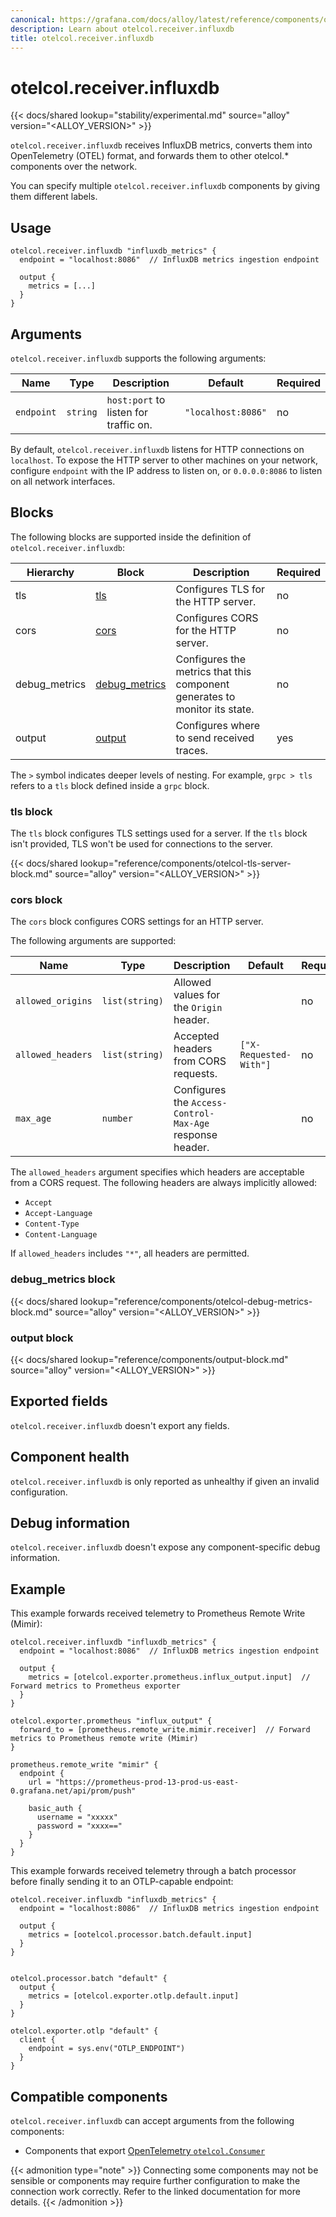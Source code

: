 ```yaml
---
canonical: https://grafana.com/docs/alloy/latest/reference/components/otelcol/otelcol.receiver.influxdb/
description: Learn about otelcol.receiver.influxdb
title: otelcol.receiver.influxdb
---
```


# otelcol.receiver.influxdb

{{< docs/shared lookup="stability/experimental.md" source="alloy" version="<ALLOY_VERSION>" >}}

`otelcol.receiver.influxdb` receives InfluxDB metrics, converts them into OpenTelemetry (OTEL) format, and forwards them to other otelcol.* components over the network.

You can specify multiple `otelcol.receiver.influxdb` components by giving them different labels.

## Usage

```alloy
otelcol.receiver.influxdb "influxdb_metrics" {
  endpoint = "localhost:8086"  // InfluxDB metrics ingestion endpoint

  output {
    metrics = [...]
  }
}
```

## Arguments

`otelcol.receiver.influxdb` supports the following arguments:

| Name                 | Type           | Description                                                      | Default            | Required |
| -------------------- | -------------- | ---------------------------------------------------------------- | ------------------ | -------- |
| `endpoint`           | `string`       | `host:port` to listen for traffic on.                            | `"localhost:8086"` | no       |


By default, `otelcol.receiver.influxdb` listens for HTTP connections on `localhost`.
To expose the HTTP server to other machines on your network, configure `endpoint` with the IP address to listen on, or `0.0.0.0:8086` to listen on all network interfaces.

## Blocks

The following blocks are supported inside the definition of `otelcol.receiver.influxdb`:

Hierarchy | Block | Description | Required
--------- | ----- | ----------- | --------
tls | [tls][] | Configures TLS for the HTTP server. | no
cors | [cors][] | Configures CORS for the HTTP server. | no
debug_metrics | [debug_metrics][] | Configures the metrics that this component generates to monitor its state. | no
output | [output][] | Configures where to send received traces. | yes

The `>` symbol indicates deeper levels of nesting. For example, `grpc > tls`
refers to a `tls` block defined inside a `grpc` block.

[tls]: #tls-block
[cors]: #cors-block
[debug_metrics]: #debug_metrics-block
[output]: #output-block

### tls block

The `tls` block configures TLS settings used for a server. If the `tls` block
isn't provided, TLS won't be used for connections to the server.

{{< docs/shared lookup="reference/components/otelcol-tls-server-block.md" source="alloy" version="<ALLOY_VERSION>" >}}

### cors block

The `cors` block configures CORS settings for an HTTP server.

The following arguments are supported:

Name | Type | Description | Default | Required
---- | ---- | ----------- | ------- | --------
`allowed_origins` | `list(string)` | Allowed values for the `Origin` header. | | no
`allowed_headers` | `list(string)` | Accepted headers from CORS requests. | `["X-Requested-With"]` | no
`max_age` | `number` | Configures the `Access-Control-Max-Age` response header. | | no

The `allowed_headers` argument specifies which headers are acceptable from a
CORS request. The following headers are always implicitly allowed:

* `Accept`
* `Accept-Language`
* `Content-Type`
* `Content-Language`

If `allowed_headers` includes `"*"`, all headers are permitted.

### debug_metrics block

{{< docs/shared lookup="reference/components/otelcol-debug-metrics-block.md" source="alloy" version="<ALLOY_VERSION>" >}}

### output block

{{< docs/shared lookup="reference/components/output-block.md" source="alloy" version="<ALLOY_VERSION>" >}}

## Exported fields

`otelcol.receiver.influxdb` doesn't export any fields.

## Component health

`otelcol.receiver.influxdb` is only reported as unhealthy if given an invalid configuration.

## Debug information

`otelcol.receiver.influxdb` doesn't expose any component-specific debug information.

## Example

This example forwards received telemetry to Prometheus Remote Write (Mimir):

```alloy
otelcol.receiver.influxdb "influxdb_metrics" {
  endpoint = "localhost:8086"  // InfluxDB metrics ingestion endpoint

  output {
    metrics = [otelcol.exporter.prometheus.influx_output.input]  // Forward metrics to Prometheus exporter
  }
}

otelcol.exporter.prometheus "influx_output" {
  forward_to = [prometheus.remote_write.mimir.receiver]  // Forward metrics to Prometheus remote write (Mimir)
}

prometheus.remote_write "mimir" {
  endpoint {
    url = "https://prometheus-prod-13-prod-us-east-0.grafana.net/api/prom/push"

    basic_auth {
      username = "xxxxx"
      password = "xxxx=="
    }
  }
}
```

This example forwards received telemetry through a batch processor before finally sending it to an OTLP-capable endpoint:


```alloy
otelcol.receiver.influxdb "influxdb_metrics" {
  endpoint = "localhost:8086"  // InfluxDB metrics ingestion endpoint

  output {
    metrics = [ootelcol.processor.batch.default.input]
  }
}


otelcol.processor.batch "default" {
  output {
    metrics = [otelcol.exporter.otlp.default.input]
  }
}

otelcol.exporter.otlp "default" {
  client {
    endpoint = sys.env("OTLP_ENDPOINT")
  }
}
```

<!-- START GENERATED COMPATIBLE COMPONENTS -->

## Compatible components

`otelcol.receiver.influxdb` can accept arguments from the following components:

- Components that export [OpenTelemetry `otelcol.Consumer`](../../../compatibility/#opentelemetry-otelcolconsumer-exporters)


{{< admonition type="note" >}}
Connecting some components may not be sensible or components may require further configuration to make the connection work correctly.
Refer to the linked documentation for more details.
{{< /admonition >}}

<!-- END GENERATED COMPATIBLE COMPONENTS -->
